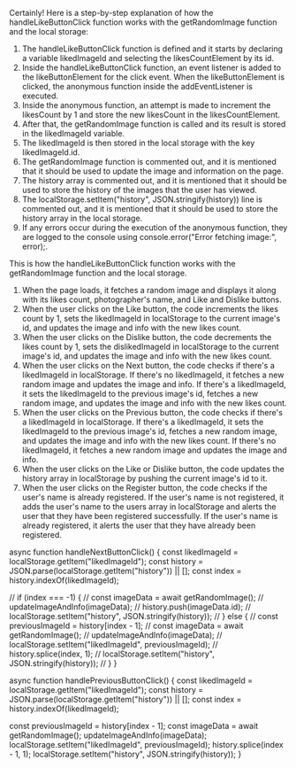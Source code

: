 Certainly! Here is a step-by-step explanation of how the handleLikeButtonClick function works with the getRandomImage function and the local storage:

1.  The handleLikeButtonClick function is defined and it starts by declaring a variable likedImageId and selecting the likesCountElement by its id.
2.  Inside the handleLikeButtonClick function, an event listener is added to the likeButtonElement for the click event. When the likeButtonElement is clicked, the anonymous function inside the addEventListener is executed.
3.  Inside the anonymous function, an attempt is made to increment the likesCount by 1 and store the new likesCount in the likesCountElement.
4.  After that, the getRandomImage function is called and its result is stored in the likedImageId variable.
5.  The likedImageId is then stored in the local storage with the key likedImageId.id.
6.  The getRandomImage function is commented out, and it is mentioned that it should be used to update the image and information on the page.
7.  The history array is commented out, and it is mentioned that it should be used to store the history of the images that the user has viewed.
8.  The localStorage.setItem("history", JSON.stringify(history)) line is commented out, and it is mentioned that it should be used to store the history array in the local storage.
9.  If any errors occur during the execution of the anonymous function, they are logged to the console using console.error("Error fetching image:", error);.

This is how the handleLikeButtonClick function works with the getRandomImage function and the local storage.

1.  When the page loads, it fetches a random image and displays it along with its likes count, photographer's name, and Like and Dislike buttons.
2.  When the user clicks on the Like button, the code increments the likes count by 1, sets the likedImageId in localStorage to the current image's id, and updates the image and info with the new likes count.
3.  When the user clicks on the Dislike button, the code decrements the likes count by 1, sets the dislikedImageId in localStorage to the current image's id, and updates the image and info with the new likes count.
4.  When the user clicks on the Next button, the code checks if there's a likedImageId in localStorage. If there's no likedImageId, it fetches a new random image and updates the image and info. If there's a likedImageId, it sets the likedImageId to the previous image's id, fetches a new random image, and updates the image and info with the new likes count.
5.  When the user clicks on the Previous button, the code checks if there's a likedImageId in localStorage. If there's a likedImageId, it sets the likedImageId to the previous image's id, fetches a new random image, and updates the image and info with the new likes count. If there's no likedImageId, it fetches a new random image and updates the image and info.
6.  When the user clicks on the Like or Dislike button, the code updates the history array in localStorage by pushing the current image's id to it.
7.  When the user clicks on the Register button, the code checks if the user's name is already registered. If the user's name is not registered, it adds the user's name to the users array in localStorage and alerts the user that they have been registered successfully. If the user's name is already registered, it alerts the user that they have already been registered.

async function handleNextButtonClick() {
const likedImageId = localStorage.getItem("likedImageId");
const history = JSON.parse(localStorage.getItem("history")) || [];
const index = history.indexOf(likedImageId);

// if (index === -1) {
// const imageData = await getRandomImage();
// updateImageAndInfo(imageData);
// history.push(imageData.id);
// localStorage.setItem("history", JSON.stringify(history));
// } else {
// const previousImageId = history[index - 1];
// const imageData = await getRandomImage();
// updateImageAndInfo(imageData);
// localStorage.setItem("likedImageId", previousImageId);
// history.splice(index, 1);
// localStorage.setItem("history", JSON.stringify(history));
// }
}

async function handlePreviousButtonClick() {
const likedImageId = localStorage.getItem("likedImageId");
const history = JSON.parse(localStorage.getItem("history")) || [];
const index = history.indexOf(likedImageId);

const previousImageId = history[index - 1];
const imageData = await getRandomImage();
updateImageAndInfo(imageData);
localStorage.setItem("likedImageId", previousImageId);
history.splice(index - 1, 1);
localStorage.setItem("history", JSON.stringify(history));
}
